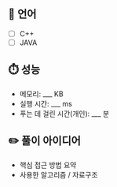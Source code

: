 ## 📘 언어
- [ ] C++
- [ ] JAVA

## ⏱️ 성능
- 메모리: ___ KB
- 실행 시간: ___ ms
- 푸는 데 걸린 시간(개인): ___ 분

## ✏️ 풀이 아이디어
- 핵심 접근 방법 요약
- 사용한 알고리즘 / 자료구조